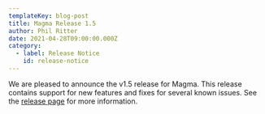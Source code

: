 ```yaml
---
templateKey: blog-post
title: Magma Release 1.5
author: Phil Ritter
date: 2021-04-28T09:00:00.000Z
category:
  - label: Release Notice
    id: release-notice
---
```

We are pleased to announce the v1.5 release for Magma.  This release contains support for new features and fixes for several known issues. See the [release page](https://github.com/magma/magma/releases/tag/v1.5.0) for more information.
